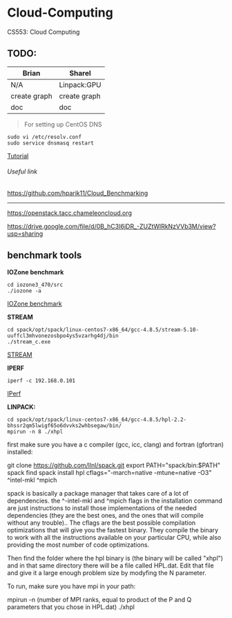 # Cloud-Computing
CS553: Cloud Computing

## TODO:

Brian         | Sharel
------------- | -------------
N/A           | Linpack:GPU
create graph  |create graph
doc           |doc

> For setting up CentOS DNS

```
sudo vi /etc/resolv.conf
sudo service dnsmasq restart
```
[Tutorial](http://ask.xmodulo.com/configure-static-dns-centos-fedora.html)


###### Useful link

<https://github.com/hparik11/Cloud_Benchmarking>

___

<https://openstack.tacc.chameleoncloud.org>

<https://drive.google.com/file/d/0B_hC3I6jDR_-ZUZtWlRkNzVVb3M/view?usp=sharing>

## benchmark tools 

**IOZone benchmark**
```
cd iozone3_470/src
./iozone -a
```
[IOZone benchmark](http://www.thegeekstuff.com/2011/05/iozone-examples/#comments)

**STREAM**
```
cd spack/opt/spack/linux-centos7-x86_64/gcc-4.8.5/stream-5.10-uuffcl3mhvonezosbpo4ys5vzarhg4dj/bin
./stream_c.exe
```
[STREAM](http://www.cs.virginia.edu/stream/ref.html#what)

**IPERF**
```
iperf -c 192.168.0.101
```
[IPerf](http://www.slashroot.in/iperf-how-test-network-speedperformancebandwidth)


**LINPACK:**
```
cd spack/opt/spack/linux-centos7-x86_64/gcc-4.8.5/hpl-2.2-bhssr2qm5lwigf65o6dvvks2whbsegaw/bin/
mpirun -n 8 ./xhpl
```

first make sure you have a c compiler (gcc, icc, clang) and fortran (gfortran) installed:

git clone https://github.com/llnl/spack.git
export PATH="spack/bin:$PATH"
spack find
spack install hpl cflags="-march=native -mtune=native -O3" ^intel-mkl ^mpich 

spack is basically a package manager that takes care of a lot of dependencies. the ^-intel-mkl and ^mpich flags in the installation command are just instructions to install those implementations of the needed dependencies (they are the best ones, and the ones that will compile without any trouble).. The cflags are the best possible compilation optimizations that will give you the fastest binary. They compile the binary to work with all the instructions available on your particular CPU, while also providing the most number of code optimizations.

Then find the folder where the hpl binary is (the binary will be called "xhpl") and in that same directory there will be a file called HPL.dat. Edit that file and give it a large enough problem size by modyfing the N parameter.

To run, make sure you have mpi in your path:

mpirun -n (number of MPI ranks, equal to product of the P and Q parameters that you chose in HPL.dat) ./xhpl
